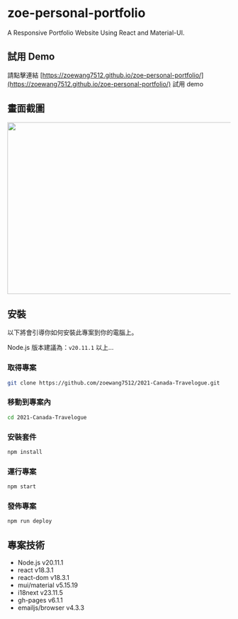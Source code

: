 # zoe-personal-portfolio

A Responsive Portfolio Website Using React and Material-UI.

## 試用 Demo

請點擊連結 [https://zoewang7512.github.io/zoe-personal-portfolio/](https://zoewang7512.github.io/zoe-personal-portfolio/) 試用 demo

## 畫面截圖

<img src="images/zoe-personal-portfolio.gif" width="600" height="388"> 

## 安裝

以下將會引導你如何安裝此專案到你的電腦上。

Node.js 版本建議為：`v20.11.1` 以上...

### 取得專案

```bash
git clone https://github.com/zoewang7512/2021-Canada-Travelogue.git
```

### 移動到專案內

```bash
cd 2021-Canada-Travelogue
```

### 安裝套件

```bash
npm install
```

### 運行專案

```bash
npm start
```
### 發佈專案

```bash
npm run deploy
```

## 專案技術

- Node.js v20.11.1
- react v18.3.1
- react-dom v18.3.1
- mui/material v5.15.19
- i18next v23.11.5
- gh-pages v6.1.1
- emailjs/browser v4.3.3

